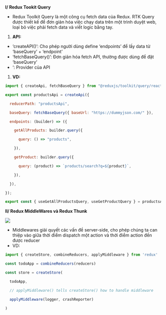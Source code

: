 ﻿**I/ Redux Tookit Query**

- Redux Toolkit Query là một công cụ fetch data của Redux. RTK Query được thiết kế để đơn giản hóa việc chạy data trên một trình duyệt web, loại bỏ việc phải fetch data và viết logic bằng tay.
1. **API:**
- ‘createAPI()’: Cho phép người dùng define ‘endpoints’ để lấy data từ ‘baseQuery’ + ‘endpoint’
- ‘fetchBaseQuery()’: Đơn giản hóa fetch API, thường được dùng để đặt ‘baseQuery’
- ‘<ApiProvider />: Provider của API
1. **VD:**
```js
import { createApi, fetchBaseQuery } from "@reduxjs/toolkit/query/react";

export const productsApi = createApi({

  reducerPath: "productsApi",

  baseQuery: fetchBaseQuery({ baseUrl: "https://dummyjson.com/" }),

  endpoints: (builder) => ({

    getAllProducts: builder.query({

      query: () => "products",

    }),

    getProduct: builder.query({

      query: (product) => `products/search?q=${product}`,

    }),

  }),

});

export const { useGetAllProductsQuery, useGetProductQuery } = productsApi;
```
**II/ Redux MiddleWares và Redux Thunk**

![](Aspose.Words.2265b54a-1911-4bc1-a1f2-3676b7cd7e25.001.png)

- Middlewares giải quyết các vấn đề server-side, cho phép chúng ta can thiệp vào giữa thời điểm dispatch một action và thời điểm action đến được reducer
- VD:
```js
import { createStore, combineReducers, applyMiddleware } from 'redux'

const todoApp = combineReducers(reducers)

const store = createStore(

  todoApp,

  // applyMiddleware() tells createStore() how to handle middleware

  applyMiddleware(logger, crashReporter)

)
```